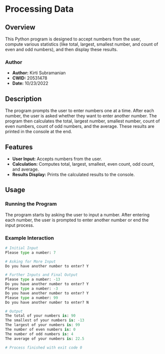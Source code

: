 # Processing Data

## Overview
This Python program is designed to accept numbers from the user, compute various statistics (like total, largest, smallest number, and count of even and odd numbers), and then display these results.

### Author
- **Author:** Kirti Subramanian
- **CWID:** 20531478
- **Date:** 10/23/2022

## Description
The program prompts the user to enter numbers one at a time. After each number, the user is asked whether they want to enter another number. The program then calculates the total, largest number, smallest number, count of even numbers, count of odd numbers, and the average. These results are printed in the console at the end.

## Features
- **User Input:** Accepts numbers from the user.
- **Calculation:** Computes total, largest, smallest, even count, odd count, and average.
- **Results Display:** Prints the calculated results to the console.

## Usage
### Running the Program
The program starts by asking the user to input a number. After entering each number, the user is prompted to enter another number or end the input process.

### Example Interaction
```python
# Initial Input
Please type a number: 7

# Asking for More Input
Do you have another number to enter? Y

# Further Inputs and Final Output
Please type a number: -13
Do you have another number to enter? Y
Please type a number: -3
Do you have another number to enter? Y
Please type a number: 99
Do you have another number to enter? N

# Output
The total of your numbers is: 90
The smallest of your numbers is: -13
The largest of your numbers is: 99
The number of even numbers is: 0
The number of odd numbers is: 4
The average of your numbers is: 22.5

# Process finished with exit code 0

